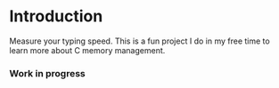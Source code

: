 # Introduction

Measure your typing speed. This is a fun project I do in my free time to learn more about C memory management.

### Work in progress